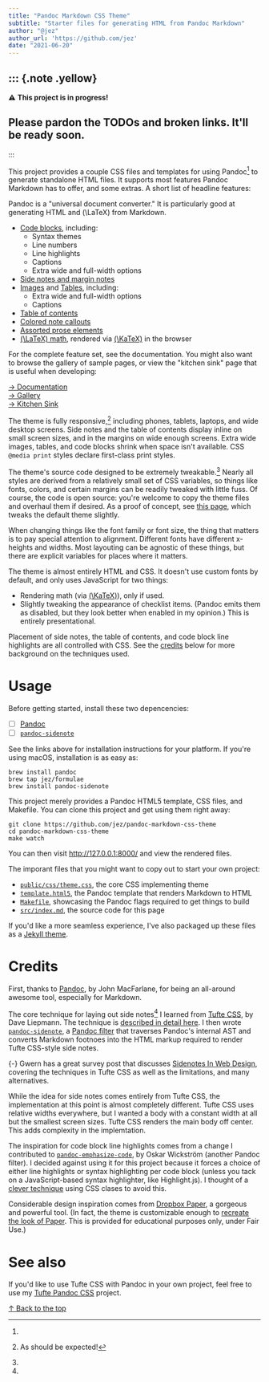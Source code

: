 ```yaml
---
title: "Pandoc Markdown CSS Theme"
subtitle: "Starter files for generating HTML from Pandoc Markdown"
author: "@jez"
author_url: 'https://github.com/jez'
date: "2021-06-20"
---
```


::: {.note .yellow}
------------------------------------------------------------------------
⚠️ **This project is in progress!**

Please pardon the TODOs and broken links. It'll be ready soon.
------------------------------------------------------------------------
:::

This project provides a couple CSS files and templates for using Pandoc[^pandoc]
to generate standalone HTML files. It supports most features Pandoc Markdown has
to offer, and some extras. A short list of headline features:

[^pandoc]:
  Pandoc is a "universal document converter." It is particularly good at
  generating HTML and \(\LaTeX\) from Markdown.

- [Code blocks](features/#code-blocks), including:
  - Syntax themes
  - Line numbers
  - Line highlights
  - Captions
  - Extra wide and full-width options
- [Side notes and margin notes](features/#side-notes-and-margin-notes)
- [Images](features/#images) and [Tables](features/#tables), including:
  - Extra wide and full-width options
  - Captions
- [Table of contents](features/#table-of-contents)
- [Colored note callouts](features/#colored-note-callouts)
- [Assorted prose elements](features/#assorted-prose-elements)
- [\(\LaTeX\) math](features/#latex-math), rendered via [\(\KaTeX\)][KaTeX] in
  the browser

For the complete feature set, see the documentation. You might also want to
browse the gallery of sample pages, or view the "kitchen sink" page that is
useful when developing:

[→ Documentation](features/)\
[→ Gallery](gallery/)\
[→ Kitchen Sink](kitchen-sink/)

The theme is fully responsive,[^expected] including phones, tablets, laptops,
and wide desktop screens. Side notes and the table of contents display inline
on small screen sizes, and in the margins on wide enough screens. Extra wide
images, tables, and code blocks shrink when space isn't available. CSS `@media
print` styles declare first-class print styles.

[^expected]: As should be expected!

The theme's source code designed to be extremely tweakable.[^tweakable] Nearly
all styles are derived from a relatively small set of CSS variables, so things
like fonts, colors, and certain margins can be readily tweaked with little fuss.
Of course, the code is open source: you're welcome to copy the theme files and
overhaul them if desired. As a proof of concept, see [this page](paper/), which
tweaks the default theme slightly.

[^tweakable]:
  When changing things like the font family or font size, the thing that matters
  is to pay special attention to alignment. Different fonts have different
  x-heights and widths. Most layouting can be agnostic of these things, but
  there are explicit variables for places where it matters.

The theme is almost entirely HTML and CSS. It doesn't use custom fonts by
default, and only uses JavaScript for two things:

- Rendering math (via [\(\KaTeX\)][KaTeX]), only if used.
- Slightly tweaking the appearance of checklist items. (Pandoc emits them as
  disabled, but they look better when enabled in my opinion.) This is entirely
  presentational.

Placement of side notes, the table of contents, and code block line highlights
are all controlled with CSS. See the [credits](#credits) below for more
background on the techniques used.

# Usage

Before getting started, install these two depencencies:

- [ ] [Pandoc]
- [ ] [`pandoc-sidenote`]

See the links above for installation instructions for your platform. If you're
using macOS, installation is as easy as:

```{.numberLines}
brew install pandoc
brew tap jez/formulae
brew install pandoc-sidenote
```

This project merely provides a Pandoc HTML5 template, CSS files, and Makefile.
You can clone this project and get using them right away:

```{.numberLines}
git clone https://github.com/jez/pandoc-markdown-css-theme
cd pandoc-markdown-css-theme
make watch
```

You can then visit <http://127.0.0.1:8000/> and view the rendered files.

The imporant files that you might want to copy out to start your own project:

- [`public/css/theme.css`], the core CSS implementing theme
- [`template.html5`], the Pandoc template that renders Markdown to HTML
- [`Makefile`], showcasing the Pandoc flags required to get things to build
- [`src/index.md`], the source code for this page

[`public/css/theme.css`]: https://github.com/jez/pandoc-markdown-css-theme/blob/master/public/css/theme.css
[`template.html5`]: https://github.com/jez/pandoc-markdown-css-theme/blob/master/template.html5
[`Makefile`]: https://github.com/jez/pandoc-markdown-css-theme/blob/master/Makefile
[`src/index.md`]: https://github.com/jez/pandoc-markdown-css-theme/blob/master/src/index.md

If you'd like a more seamless experience, I've also packaged up these files as a
[Jekyll theme](#todo).

<!-- TODO(jez) Link to the Jekyll theme here -->

# Credits

First, thanks to [Pandoc], by John MacFarlane, for being an all-around awesome
tool, especially for Markdown.

The core technique for laying out side notes[^gwern] I learned from [Tufte CSS],
by Dave Liepmann. The technique is [described in detail
here][tufte-css-sidenotes]. I then wrote [`pandoc-sidenote`], a [Pandoc filter]
that traverses Pandoc's internal AST and converts Markdown footnoes into the
HTML markup required to render Tufte CSS-style side notes.

[^gwern]:
  {-} Gwern has a great survey post that discusses
  <a href="https://edwardtufte.github.io/tufte-css/#sidenotes">Sidenotes In Web
  Design</a>, covering the techniques in Tufte CSS as well as the limitations,
  and many alternatives.

[tufte-css-sidenotes]: https://edwardtufte.github.io/tufte-css/#sidenotes
[`pandoc-sidenote`]: https://github.com/jez/pandoc-sidenote

While the idea for side notes comes entirely from Tufte CSS, the implementation
at this point is almost completely different. Tufte CSS uses relative widths
everywhere, but I wanted a body with a constant width at all but the smallest
screen sizes. Tufte CSS renders the main body off center. This adds complexity
in the implemtation.

The inspiration for code block line highlights comes from a change I contributed
to [`pandoc-emphasize-code`], by Oskar Wickström (another Pandoc filter). I
decided against using it for this project because it forces a choice of either
line highlights or syntax highlighting per code block (unless you tack on a
JavaScript-based syntax highlighter, like Highlight.js). I thought of a [clever
technique](features/#line-highlight-limit) using CSS clases to avoid this.

[`pandoc-emphasize-code`]: https://github.com/owickstrom/pandoc-emphasize-code

Considerable design inspiration comes from [Dropbox Paper], a gorgeous and
powerful tool. (In fact, the theme is customizable enough to [recreate the
look of Paper](paper/). This is provided for educational purposes only, under
Fair Use.)

# See also

If you'd like to use Tufte CSS with Pandoc in your own project, feel free to use
my [Tufte Pandoc CSS] project.

[Tufte Pandoc CSS]: https://jez.io/tufte-pandoc-css/

<!-- TODO(jez) Link to this Jekyll theme -->
<!-- TODO(jez) Link to Tufte CSS Jekyll theme -->


<p class="signoff">
  <a href="/">↑ Back to the top</a>
</p>

[Pandoc]: https://pandoc.org/
[Pandoc filter]: https://pandoc.org/filters.html
[KaTeX]: https://katex.org/
[Tufte CSS]: https://edwardtufte.github.io/tufte-css/
[Dropbox Paper]: https://www.dropbox.com/paper

